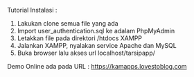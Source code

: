 Tutorial Instalasi :
1. Lakukan clone semua file yang ada
2. Import user_authentication.sql ke adalam PhpMyAdmin
3. Letakkan file pada direktori /htdocs XAMPP
4. Jalankan XAMPP, nyalakan service Apache dan MySQL
5. Buka browser lalu akses url localhost/tarsipapp/

Demo Online ada pada URL : https://kamapps.lovestoblog.com
